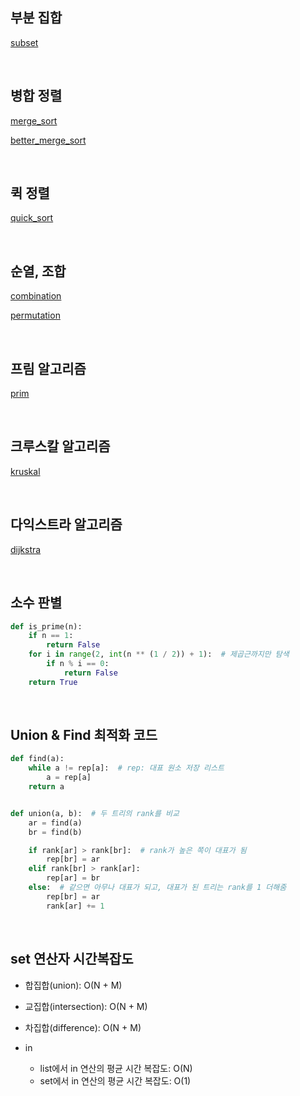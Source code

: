 ## 부분 집합

[subset](ssafy/subset/subset.py)

<br>

## 병합 정렬

[merge_sort](ssafy/sort/merge.py)

[better_merge_sort](ssafy/sort/better_merge.py)

<br>

## 퀵 정렬

[quick_sort](ssafy/sort/quick.py)

<br>

## 순열, 조합

[combination](ssafy/permutation%2C%20combination/combination_SSAFY.py)

[permutation](ssafy/permutation%2C%20combination/permutation_SSAFY.py)

<br>

## 프림 알고리즘

[prim](ssafy/graph/prim.py)

<br>

## 크루스칼 알고리즘

[kruskal](ssafy/graph/kruskal.py)

<br>

## 다익스트라 알고리즘

[dijkstra](ssafy/graph/dijkstra.py)

<br>

## 소수 판별

```python
def is_prime(n):
    if n == 1:
        return False
    for i in range(2, int(n ** (1 / 2)) + 1):  # 제곱근까지만 탐색
        if n % i == 0:
            return False
    return True
```

<br>

## Union & Find 최적화 코드

```python
def find(a):
    while a != rep[a]:  # rep: 대표 원소 저장 리스트
        a = rep[a]
    return a


def union(a, b):  # 두 트리의 rank를 비교
    ar = find(a)
    br = find(b)

    if rank[ar] > rank[br]:  # rank가 높은 쪽이 대표가 됨
        rep[br] = ar
    elif rank[br] > rank[ar]:
        rep[ar] = br
    else:  # 같으면 아무나 대표가 되고, 대표가 된 트리는 rank를 1 더해줌
        rep[br] = ar
        rank[ar] += 1
```

<br>

## set 연산자 시간복잡도

- 합집합(union): O(N + M)  

- 교집합(intersection): O(N + M)  

- 차집합(difference): O(N + M)  

- in
    - list에서 in 연산의 평균 시간 복잡도: O(N)
    - set에서 in 연산의 평균 시간 복잡도: O(1)  
    